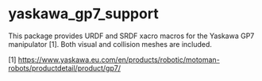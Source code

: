 # yaskawa_gp7_support

This package provides URDF and SRDF xacro macros for the Yaskawa GP7 manipulator [1].
Both visual and collision meshes are included.

[1] https://www.yaskawa.eu.com/en/products/robotic/motoman-robots/productdetail/product/gp7/
